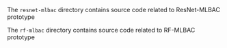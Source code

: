 The `resnet-mlbac` directory contains source code related to ResNet-MLBAC prototype

The `rf-mlbac` directory contains source code related to RF-MLBAC prototype
